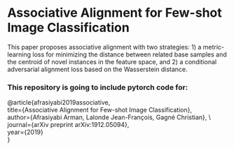 # Associative Alignment for Few-shot Image Classification
This paper proposes associative alignment with two strategies: 1) a metric-learning loss for minimizing the distance between related base samples and the centroid of novel instances in the feature space, and 2) a conditional adversarial alignment loss based on the Wasserstein distance. 




### **This repository is going to include pytorch code for:**

@article{afrasiyabi2019associative, \
  	title={Associative Alignment for Few-shot Image Classification}, \
  	author={Afrasiyabi Arman, Lalonde Jean-François, Gagné Christian}, \ 
  	journal={arXiv preprint arXiv:1912.05094}, \
  	year={2019} \
} 
